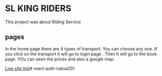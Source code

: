 # SL KING RIDERS

This project was about Riding Service

## pages

In the home page there are 4 types of transport. You can choose any one. If you click on the transport it will go to login page . Then It will go to the book page. YOu can seen the prices and also a google map.

[Live site link](https://60551a9e26de526c3252d636--peaceful-kalam-125171.netlify.app/)# react-auth-lubna201
